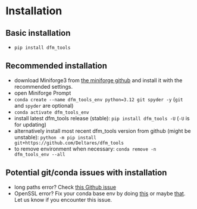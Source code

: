 # Installation

## Basic installation

- `pip install dfm_tools`

## Recommended installation

- download Miniforge3 from [the miniforge github](https://github.com/conda-forge/miniforge?tab=readme-ov-file#download) and install it with the recommended settings.
- open Miniforge Prompt
- `conda create --name dfm_tools_env python=3.12 git spyder -y` (`git` and `spyder` are optional)
- `conda activate dfm_tools_env`
- install latest dfm_tools release (stable): `pip install dfm_tools -U` (`-U` is for updating)
- alternatively install most recent dfm_tools version from github (might be unstable): `python -m pip install git+https://github.com/Deltares/dfm_tools`
- to remove environment when necessary: `conda remove -n dfm_tools_env --all`

## Potential git/conda issues with installation

- long paths error? Check [this Github issue](https://github.com/Deltares/HYDROLIB-core/issues/327#issuecomment-1266534032)
- OpenSSL error? Fix your conda base env by doing [this](https://github.com/conda/conda/issues/11795#issuecomment-1335666474) or maybe [that](https://github.com/conda/conda/issues/11795#issuecomment-1382661765). Let us know if you encounter this issue.
